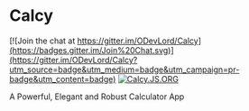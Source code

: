 # Calcy
[![Join the chat at https://gitter.im/ODevLord/Calcy](https://badges.gitter.im/Join%20Chat.svg)](https://gitter.im/ODevLord/Calcy?utm_source=badge&utm_medium=badge&utm_campaign=pr-badge&utm_content=badge) [![Calcy.JS.ORG](https://img.shields.io/badge/calcy.js.org-*-ffb400.svg?style=flat-square)](http://calcy.js.org)

A Powerful, Elegant and Robust Calculator App
